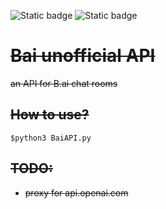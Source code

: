![Static badge](https://img.shields.io/badge/ARCHIVED-B.ai_changes-lightgray)
![Static badge](https://img.shields.io/badge/NEXT-Maybe_in_nahpanic-gold)

# ~~Bai unofficial API~~
~~an API for B.ai chat rooms~~

## ~~How to use?~~
```
$python3 BaiAPI.py
```

## ~~TODO:~~
- ~~proxy for api.openai.com~~
